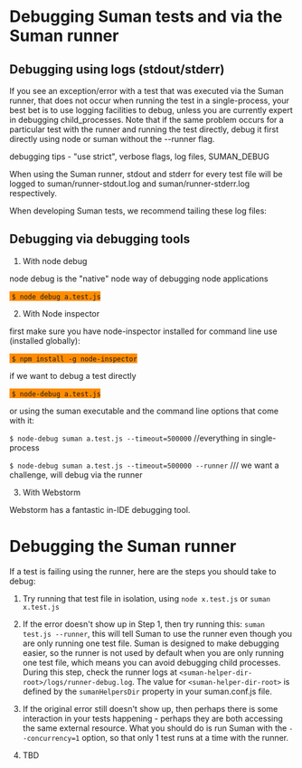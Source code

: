 

# Debugging Suman tests and via the Suman runner


## Debugging using logs (stdout/stderr)

If you see an exception/error with a test that was executed via the Suman runner, that does not occur when running the test in a single-process, your best bet is to use
logging facilities to debug, unless you are currently expert in debugging child_processes. Note that if the same problem occurs for a particular test with the runner and running the test directly, debug it first directly using node
or suman without the --runner flag.

debugging tips - "use strict", verbose flags, log files, SUMAN_DEBUG

When using the Suman runner, stdout and stderr for every test file will be logged to 
suman/runner-stdout.log and suman/runner-stderr.log respectively.

When developing Suman tests, we recommend tailing these log files:



## Debugging via debugging tools


1. With node debug

node debug is the "native" node way of debugging node applications

<span style="background-color:#FF8C00">&nbsp;```$ node debug a.test.js```</span>



2. With Node inspector


first make sure you have node-inspector installed for command line use (installed globally):

<span style="background-color:#FF8C00">&nbsp;```$ npm install -g node-inspector```</span>

 
 if we want to debug a test directly
 
<span style="background-color:#FF8C00">&nbsp;```$ node-debug a.test.js```</span>
 
 
 or using the suman executable and the command line options that come with it:
   

```$ node-debug suman a.test.js --timeout=500000```  //everything in single-process

```$ node-debug suman a.test.js --timeout=500000 --runner```  /// we want a challenge, will debug via the runner


3. With Webstorm

Webstorm has a fantastic in-IDE debugging tool.


# Debugging the Suman runner

If a test is failing using the runner, here are the steps you should take to debug:

1. Try running that test file in isolation, using ```node x.test.js``` or ```suman x.test.js```

2. If the error doesn't show up in Step 1, then try running this: ```suman test.js --runner```, this will tell Suman to use the runner even
though you are only running one test file. Suman is designed to make debugging easier, so the runner is not used by default when
you are only running one test file, which means you can avoid debugging child processes. During this step, check the runner logs at
```<suman-helper-dir-root>/logs/runner-debug.log```. The value for ```<suman-helper-dir-root>``` is defined by the ```sumanHelpersDir``` property in your 
 suman.conf.js file.

3. If the original error still doesn't show up, then perhaps there is some interaction in your tests happening - perhaps they are both accessing
the same external resource. What you should do is run Suman with the ```--concurrency=1``` option, 
so that only 1 test runs at a time with the runner.

4. TBD